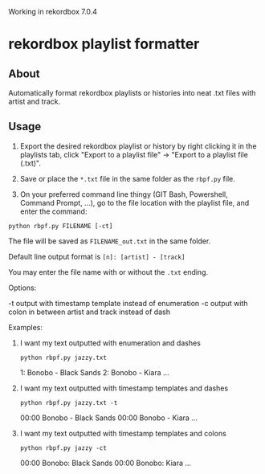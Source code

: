 Working in rekordbox 7.0.4

# rekordbox playlist formatter

## About

Automatically format rekordbox playlists or histories into neat .txt files with artist and track.

## Usage

1. Export the desired rekordbox playlist or history by right clicking it in the playlists tab, click "Export to a playlist file" -> "Export to a playlist file (.txt)".

2. Save or place the `*.txt` file in the same folder as the `rbpf.py` file.

3. On your preferred command line thingy (GIT Bash, Powershell, Command Prompt, ...), go to the file location with the playlist file, and enter the command:

```
python rbpf.py FILENAME [-ct]
```

The file will be saved as `FILENAME_out.txt` in the same folder.

Default line output format is `[n]: [artist] - [track]`

You may enter the file name with or without the `.txt` ending.

Options:

-t	output with timestamp template instead of enumeration
-c	output with colon in between artist and track instead of dash
	
Examples:

1. I want my text outputted with enumeration and dashes
	```
	python rbpf.py jazzy.txt
	```
	1: Bonobo - Black Sands
	2: Bonobo - Kiara
	...
		
2. I want my text outputted with timestamp templates and dashes
	```
	python rbpf.py jazzy.txt -t
	```
	00:00 Bonobo - Black Sands
	00:00 Bonobo - Kiara
	...
	
3. I want my text outputted with timestamp templates and colons
	```
	python rbpf.py jazzy -ct
	```
	00:00 Bonobo: Black Sands
	00:00 Bonobo: Kiara
	...
